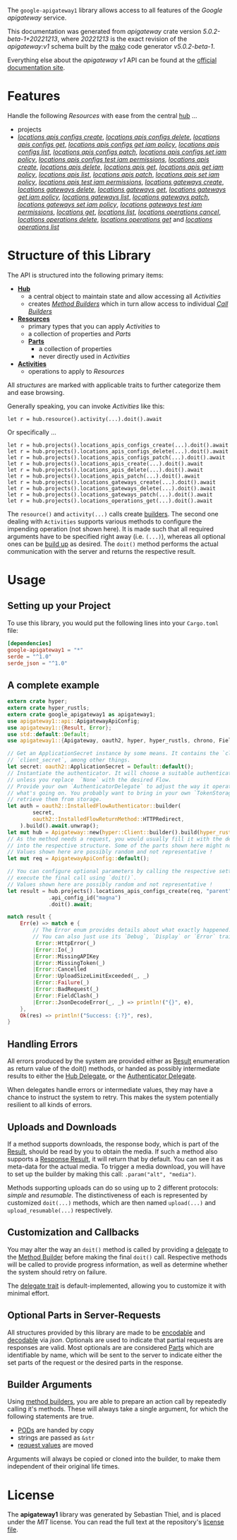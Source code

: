 <!---
DO NOT EDIT !
This file was generated automatically from 'src/generator/templates/api/README.md.mako'
DO NOT EDIT !
-->
The `google-apigateway1` library allows access to all features of the *Google apigateway* service.

This documentation was generated from *apigateway* crate version *5.0.2-beta-1+20221213*, where *20221213* is the exact revision of the *apigateway:v1* schema built by the [mako](http://www.makotemplates.org/) code generator *v5.0.2-beta-1*.

Everything else about the *apigateway* *v1* API can be found at the
[official documentation site](https://cloud.google.com/api-gateway/docs).
# Features

Handle the following *Resources* with ease from the central [hub](https://docs.rs/google-apigateway1/5.0.2-beta-1+20221213/google_apigateway1/Apigateway) ... 

* projects
 * [*locations apis configs create*](https://docs.rs/google-apigateway1/5.0.2-beta-1+20221213/google_apigateway1/api::ProjectLocationApiConfigCreateCall), [*locations apis configs delete*](https://docs.rs/google-apigateway1/5.0.2-beta-1+20221213/google_apigateway1/api::ProjectLocationApiConfigDeleteCall), [*locations apis configs get*](https://docs.rs/google-apigateway1/5.0.2-beta-1+20221213/google_apigateway1/api::ProjectLocationApiConfigGetCall), [*locations apis configs get iam policy*](https://docs.rs/google-apigateway1/5.0.2-beta-1+20221213/google_apigateway1/api::ProjectLocationApiConfigGetIamPolicyCall), [*locations apis configs list*](https://docs.rs/google-apigateway1/5.0.2-beta-1+20221213/google_apigateway1/api::ProjectLocationApiConfigListCall), [*locations apis configs patch*](https://docs.rs/google-apigateway1/5.0.2-beta-1+20221213/google_apigateway1/api::ProjectLocationApiConfigPatchCall), [*locations apis configs set iam policy*](https://docs.rs/google-apigateway1/5.0.2-beta-1+20221213/google_apigateway1/api::ProjectLocationApiConfigSetIamPolicyCall), [*locations apis configs test iam permissions*](https://docs.rs/google-apigateway1/5.0.2-beta-1+20221213/google_apigateway1/api::ProjectLocationApiConfigTestIamPermissionCall), [*locations apis create*](https://docs.rs/google-apigateway1/5.0.2-beta-1+20221213/google_apigateway1/api::ProjectLocationApiCreateCall), [*locations apis delete*](https://docs.rs/google-apigateway1/5.0.2-beta-1+20221213/google_apigateway1/api::ProjectLocationApiDeleteCall), [*locations apis get*](https://docs.rs/google-apigateway1/5.0.2-beta-1+20221213/google_apigateway1/api::ProjectLocationApiGetCall), [*locations apis get iam policy*](https://docs.rs/google-apigateway1/5.0.2-beta-1+20221213/google_apigateway1/api::ProjectLocationApiGetIamPolicyCall), [*locations apis list*](https://docs.rs/google-apigateway1/5.0.2-beta-1+20221213/google_apigateway1/api::ProjectLocationApiListCall), [*locations apis patch*](https://docs.rs/google-apigateway1/5.0.2-beta-1+20221213/google_apigateway1/api::ProjectLocationApiPatchCall), [*locations apis set iam policy*](https://docs.rs/google-apigateway1/5.0.2-beta-1+20221213/google_apigateway1/api::ProjectLocationApiSetIamPolicyCall), [*locations apis test iam permissions*](https://docs.rs/google-apigateway1/5.0.2-beta-1+20221213/google_apigateway1/api::ProjectLocationApiTestIamPermissionCall), [*locations gateways create*](https://docs.rs/google-apigateway1/5.0.2-beta-1+20221213/google_apigateway1/api::ProjectLocationGatewayCreateCall), [*locations gateways delete*](https://docs.rs/google-apigateway1/5.0.2-beta-1+20221213/google_apigateway1/api::ProjectLocationGatewayDeleteCall), [*locations gateways get*](https://docs.rs/google-apigateway1/5.0.2-beta-1+20221213/google_apigateway1/api::ProjectLocationGatewayGetCall), [*locations gateways get iam policy*](https://docs.rs/google-apigateway1/5.0.2-beta-1+20221213/google_apigateway1/api::ProjectLocationGatewayGetIamPolicyCall), [*locations gateways list*](https://docs.rs/google-apigateway1/5.0.2-beta-1+20221213/google_apigateway1/api::ProjectLocationGatewayListCall), [*locations gateways patch*](https://docs.rs/google-apigateway1/5.0.2-beta-1+20221213/google_apigateway1/api::ProjectLocationGatewayPatchCall), [*locations gateways set iam policy*](https://docs.rs/google-apigateway1/5.0.2-beta-1+20221213/google_apigateway1/api::ProjectLocationGatewaySetIamPolicyCall), [*locations gateways test iam permissions*](https://docs.rs/google-apigateway1/5.0.2-beta-1+20221213/google_apigateway1/api::ProjectLocationGatewayTestIamPermissionCall), [*locations get*](https://docs.rs/google-apigateway1/5.0.2-beta-1+20221213/google_apigateway1/api::ProjectLocationGetCall), [*locations list*](https://docs.rs/google-apigateway1/5.0.2-beta-1+20221213/google_apigateway1/api::ProjectLocationListCall), [*locations operations cancel*](https://docs.rs/google-apigateway1/5.0.2-beta-1+20221213/google_apigateway1/api::ProjectLocationOperationCancelCall), [*locations operations delete*](https://docs.rs/google-apigateway1/5.0.2-beta-1+20221213/google_apigateway1/api::ProjectLocationOperationDeleteCall), [*locations operations get*](https://docs.rs/google-apigateway1/5.0.2-beta-1+20221213/google_apigateway1/api::ProjectLocationOperationGetCall) and [*locations operations list*](https://docs.rs/google-apigateway1/5.0.2-beta-1+20221213/google_apigateway1/api::ProjectLocationOperationListCall)




# Structure of this Library

The API is structured into the following primary items:

* **[Hub](https://docs.rs/google-apigateway1/5.0.2-beta-1+20221213/google_apigateway1/Apigateway)**
    * a central object to maintain state and allow accessing all *Activities*
    * creates [*Method Builders*](https://docs.rs/google-apigateway1/5.0.2-beta-1+20221213/google_apigateway1/client::MethodsBuilder) which in turn
      allow access to individual [*Call Builders*](https://docs.rs/google-apigateway1/5.0.2-beta-1+20221213/google_apigateway1/client::CallBuilder)
* **[Resources](https://docs.rs/google-apigateway1/5.0.2-beta-1+20221213/google_apigateway1/client::Resource)**
    * primary types that you can apply *Activities* to
    * a collection of properties and *Parts*
    * **[Parts](https://docs.rs/google-apigateway1/5.0.2-beta-1+20221213/google_apigateway1/client::Part)**
        * a collection of properties
        * never directly used in *Activities*
* **[Activities](https://docs.rs/google-apigateway1/5.0.2-beta-1+20221213/google_apigateway1/client::CallBuilder)**
    * operations to apply to *Resources*

All *structures* are marked with applicable traits to further categorize them and ease browsing.

Generally speaking, you can invoke *Activities* like this:

```Rust,ignore
let r = hub.resource().activity(...).doit().await
```

Or specifically ...

```ignore
let r = hub.projects().locations_apis_configs_create(...).doit().await
let r = hub.projects().locations_apis_configs_delete(...).doit().await
let r = hub.projects().locations_apis_configs_patch(...).doit().await
let r = hub.projects().locations_apis_create(...).doit().await
let r = hub.projects().locations_apis_delete(...).doit().await
let r = hub.projects().locations_apis_patch(...).doit().await
let r = hub.projects().locations_gateways_create(...).doit().await
let r = hub.projects().locations_gateways_delete(...).doit().await
let r = hub.projects().locations_gateways_patch(...).doit().await
let r = hub.projects().locations_operations_get(...).doit().await
```

The `resource()` and `activity(...)` calls create [builders][builder-pattern]. The second one dealing with `Activities` 
supports various methods to configure the impending operation (not shown here). It is made such that all required arguments have to be 
specified right away (i.e. `(...)`), whereas all optional ones can be [build up][builder-pattern] as desired.
The `doit()` method performs the actual communication with the server and returns the respective result.

# Usage

## Setting up your Project

To use this library, you would put the following lines into your `Cargo.toml` file:

```toml
[dependencies]
google-apigateway1 = "*"
serde = "^1.0"
serde_json = "^1.0"
```

## A complete example

```Rust
extern crate hyper;
extern crate hyper_rustls;
extern crate google_apigateway1 as apigateway1;
use apigateway1::api::ApigatewayApiConfig;
use apigateway1::{Result, Error};
use std::default::Default;
use apigateway1::{Apigateway, oauth2, hyper, hyper_rustls, chrono, FieldMask};

// Get an ApplicationSecret instance by some means. It contains the `client_id` and 
// `client_secret`, among other things.
let secret: oauth2::ApplicationSecret = Default::default();
// Instantiate the authenticator. It will choose a suitable authentication flow for you, 
// unless you replace  `None` with the desired Flow.
// Provide your own `AuthenticatorDelegate` to adjust the way it operates and get feedback about 
// what's going on. You probably want to bring in your own `TokenStorage` to persist tokens and
// retrieve them from storage.
let auth = oauth2::InstalledFlowAuthenticator::builder(
        secret,
        oauth2::InstalledFlowReturnMethod::HTTPRedirect,
    ).build().await.unwrap();
let mut hub = Apigateway::new(hyper::Client::builder().build(hyper_rustls::HttpsConnectorBuilder::new().with_native_roots().https_or_http().enable_http1().enable_http2().build()), auth);
// As the method needs a request, you would usually fill it with the desired information
// into the respective structure. Some of the parts shown here might not be applicable !
// Values shown here are possibly random and not representative !
let mut req = ApigatewayApiConfig::default();

// You can configure optional parameters by calling the respective setters at will, and
// execute the final call using `doit()`.
// Values shown here are possibly random and not representative !
let result = hub.projects().locations_apis_configs_create(req, "parent")
             .api_config_id("magna")
             .doit().await;

match result {
    Err(e) => match e {
        // The Error enum provides details about what exactly happened.
        // You can also just use its `Debug`, `Display` or `Error` traits
         Error::HttpError(_)
        |Error::Io(_)
        |Error::MissingAPIKey
        |Error::MissingToken(_)
        |Error::Cancelled
        |Error::UploadSizeLimitExceeded(_, _)
        |Error::Failure(_)
        |Error::BadRequest(_)
        |Error::FieldClash(_)
        |Error::JsonDecodeError(_, _) => println!("{}", e),
    },
    Ok(res) => println!("Success: {:?}", res),
}

```
## Handling Errors

All errors produced by the system are provided either as [Result](https://docs.rs/google-apigateway1/5.0.2-beta-1+20221213/google_apigateway1/client::Result) enumeration as return value of
the doit() methods, or handed as possibly intermediate results to either the 
[Hub Delegate](https://docs.rs/google-apigateway1/5.0.2-beta-1+20221213/google_apigateway1/client::Delegate), or the [Authenticator Delegate](https://docs.rs/yup-oauth2/*/yup_oauth2/trait.AuthenticatorDelegate.html).

When delegates handle errors or intermediate values, they may have a chance to instruct the system to retry. This 
makes the system potentially resilient to all kinds of errors.

## Uploads and Downloads
If a method supports downloads, the response body, which is part of the [Result](https://docs.rs/google-apigateway1/5.0.2-beta-1+20221213/google_apigateway1/client::Result), should be
read by you to obtain the media.
If such a method also supports a [Response Result](https://docs.rs/google-apigateway1/5.0.2-beta-1+20221213/google_apigateway1/client::ResponseResult), it will return that by default.
You can see it as meta-data for the actual media. To trigger a media download, you will have to set up the builder by making
this call: `.param("alt", "media")`.

Methods supporting uploads can do so using up to 2 different protocols: 
*simple* and *resumable*. The distinctiveness of each is represented by customized 
`doit(...)` methods, which are then named `upload(...)` and `upload_resumable(...)` respectively.

## Customization and Callbacks

You may alter the way an `doit()` method is called by providing a [delegate](https://docs.rs/google-apigateway1/5.0.2-beta-1+20221213/google_apigateway1/client::Delegate) to the 
[Method Builder](https://docs.rs/google-apigateway1/5.0.2-beta-1+20221213/google_apigateway1/client::CallBuilder) before making the final `doit()` call. 
Respective methods will be called to provide progress information, as well as determine whether the system should 
retry on failure.

The [delegate trait](https://docs.rs/google-apigateway1/5.0.2-beta-1+20221213/google_apigateway1/client::Delegate) is default-implemented, allowing you to customize it with minimal effort.

## Optional Parts in Server-Requests

All structures provided by this library are made to be [encodable](https://docs.rs/google-apigateway1/5.0.2-beta-1+20221213/google_apigateway1/client::RequestValue) and 
[decodable](https://docs.rs/google-apigateway1/5.0.2-beta-1+20221213/google_apigateway1/client::ResponseResult) via *json*. Optionals are used to indicate that partial requests are responses 
are valid.
Most optionals are are considered [Parts](https://docs.rs/google-apigateway1/5.0.2-beta-1+20221213/google_apigateway1/client::Part) which are identifiable by name, which will be sent to 
the server to indicate either the set parts of the request or the desired parts in the response.

## Builder Arguments

Using [method builders](https://docs.rs/google-apigateway1/5.0.2-beta-1+20221213/google_apigateway1/client::CallBuilder), you are able to prepare an action call by repeatedly calling it's methods.
These will always take a single argument, for which the following statements are true.

* [PODs][wiki-pod] are handed by copy
* strings are passed as `&str`
* [request values](https://docs.rs/google-apigateway1/5.0.2-beta-1+20221213/google_apigateway1/client::RequestValue) are moved

Arguments will always be copied or cloned into the builder, to make them independent of their original life times.

[wiki-pod]: http://en.wikipedia.org/wiki/Plain_old_data_structure
[builder-pattern]: http://en.wikipedia.org/wiki/Builder_pattern
[google-go-api]: https://github.com/google/google-api-go-client

# License
The **apigateway1** library was generated by Sebastian Thiel, and is placed 
under the *MIT* license.
You can read the full text at the repository's [license file][repo-license].

[repo-license]: https://github.com/Byron/google-apis-rsblob/main/LICENSE.md

